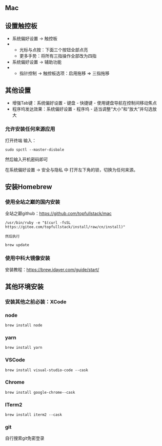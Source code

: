 ## Mac

## 设置触控板

+ 系统偏好设置 -> 触控板
+ + 光标与点按：下面三个按钮全部点亮
  + 更多手势：将所有三指操作全部改为四指
+ 系统偏好设置 -> 辅助功能
+ + 指针控制 -> 触控板选项：启用拖移 => 三指拖移



## 其他设置

+ 增强Tab键：系统偏好设置 - 键盘 - 快捷键 - 使用键盘导航在控制间移动焦点
+ 程序坞发达效果：系统偏好设置 - 程序坞 - 适当调整“大小”和“放大”并勾选放大



### 允许安装任何来源应用

打开终端 输入：

```
sudo spctl --master-disbale
```

然后输入开机密码即可

在系统偏好设置 -> 安全与隐私 中 打开左下角的锁，切换为任何来源。



## 安装Homebrew

### 使用全站之巅的国内安装

全站之巅github：https://github.com/topfullstack/mac

```
/usr/bin/ruby -e "$(curl -fsSL https://gitee.com/topfullstack/install/raw/cn/install)"

然后执行

brew update
```

### 使用中科大镜像安装

安装教程：https://brew.idayer.com/guide/start/



## 其他环境安装

### 安装其他之前必装：XCode

### node

```
brew install node
```

### yarn

```
brew install yarn
```

### VSCode

```
brew install visual-studio-code --cask
```

### Chrome

```
brew install google-chrome--cask
```

### ITerm2

```
brew install iterm2 --cask
```

### git

自行搜索git免密登录

